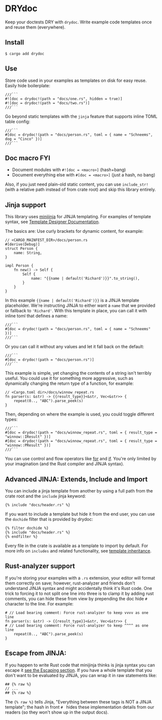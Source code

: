 #  DRYdoc

Keep your doctests DRY with `drydoc`. Write example code templates once and reuse them (everywhere).

## Install

```term
$ cargo add drydoc
```

## Use

Store code used in your examples as templates on disk for easy reuse. Easily hide boilerplate:

    ///```
    #![doc = drydoc!(path = "docs/one.rs", hidden = true)]
    #![doc = drydoc!(path = "docs/two.rs")]
    ///```

Go beyond static templates with the `jinja` feature that supports inline TOML table config:

    ///```
    #[doc = drydoc!(path = "docs/person.rs", toml = { name = "Schneems", dog = "Cinco" })]
    ///```

## Doc macro FYI

- Document modules with `#![doc = <macro>]` (hash+bang)
- Document everything else with `#[doc = <macro>]` (just a hash, no bang)

Also, if you just need plain-old static content, you can use `include_str!` (with a relative path instead of from crate root) and skip this library entirely.

## Jinja support

This library uses [minijinja](https://docs.rs/minijinja/2.6.0/minijinja/) for JINJA templating. For examples of template syntax, see [Template Designer Documentation](https://jinja.palletsprojects.com/en/stable/templates/).

The basics are: Use curly brackets for dynamic content, for example:

    // <CARGO_MAINFEST_DIR>/docs/person.rs
    #[derive(Debug)]
    struct Person {
        name: String,
    }

    impl Person {
        fn new() -> Self {
            Self {
                name: "{{name | default('Richard')}}".to_string(),
            }
        }
    }

In this example `{{name | default('Richard')}}` is a JINJA template placeholder. We're instructing JINJA to either want a `name` that we provided or fallback to `'Richard'`. With this template in place, you can call it with inline toml that defines a name:

    ///```
    #[doc = drydoc!(path = "docs/person.rs", toml = { name = "Schneems" })]
    ///```

Or you can call it without any values and let it fall back on the default:

    ///```
    #[doc = drydoc!(path = "docs/person.rs")]
    ///```

This example is simple, yet changing the contents of a string isn't terribly useful. You could use it for something more aggressive, such as dynamically changing the return type of a function, for example:

    // <Cargo.toml dir>/docs/winnow_repeat.rs
    fn parser(s: &str) -> {{result_type}}<&str, Vec<&str>> {
        repeat(0.., "ABC").parse_peek(s)
    }

Then, depending on where the example is used, you could toggle different types:

    ///```
    #[doc = drydoc!(path = "docs/winnow_repeat.rs", toml = { result_type = "winnow::IResult" })]
    #[doc = drydoc!(path = "docs/winnow_repeat.rs", toml = { result_type = "winnow::PResult" })]
    ///```

You can use control and flow operators like [for](https://jinja.palletsprojects.com/en/stable/templates/#for) and [if](https://jinja.palletsprojects.com/en/stable/templates/#if). You're only limited by your imagination (and the Rust compiler and JINJA syntax).

## Advanced JINJA: Extends, Include and Import

You can include a jinja template from another by using a full path from the crate root and the `include` jinja keyword:

```jinja
{% include "docs/header.rs" %}
```

If you want to include a template but hide it from the end user, you can use the `dochide` filter that is provided by drydoc:

```jinja
{% filter dochide %}
{% include "docs/header.rs" %}
{% endfilter %}
```

Every file in the crate is available as a template to import by default. For more info on `includes` and related functionality, see [template inheritance](https://jinja.palletsprojects.com/en/stable/templates/#template-inheritance).

## Rust-analyzer support

If you're storing your examples with a `.rs` extension, your editor will format them correctly on save; however, rust-analyzer and friends don't understand JINJA syntax and might accidentally think it's Rust code. One trick to forcing it to not split one line into three is to clamp it by adding rust comments, you can hide these from view by prepending the doc hide `# ` character to the line. For example:

    # // Load bearing comment: Force rust-analyzer to keep vvvv as one line
    fn parser(s: &str) -> {{result_type}}<&str, Vec<&str>> {
    # // Load bearing comment: Force rust-analyzer to keep ^^^^ as one line
        repeat(0.., "ABC").parse_peek(s)
    }

## Escape from JINJA:

If you happen to write Rust code that minijinja thinks is jinja syntax you can escape it [see the Escaping section](https://jinja.palletsprojects.com/en/stable/templates/#escaping). If you have a whole template that you don't want to be evaluated by JINJA, you can wrap it in raw statements like:

    ## {% raw %}
    // ...
    ## {% raw %}

The `{% raw %}` tells Jinja, "Everything between these tags is NOT a JINJA template"; the hash in front `# ` hides these implementation details from our readers (so they won't show up in the output docs).
